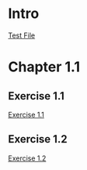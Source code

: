 # Intro
[Test File](./test.rkt "Test File")
# Chapter 1.1
## Exercise 1.1
[Exercise 1.1](./1-1.rkt "Exercise 1.1")

## Exercise 1.2
[Exercise 1.2](./1-2.rkt "Exercise 1.2")
